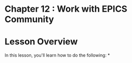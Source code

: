 Chapter 12 : Work with EPICS Community
==

# Lesson Overview

In this lesson, you'll learn how to do the following:
* 
